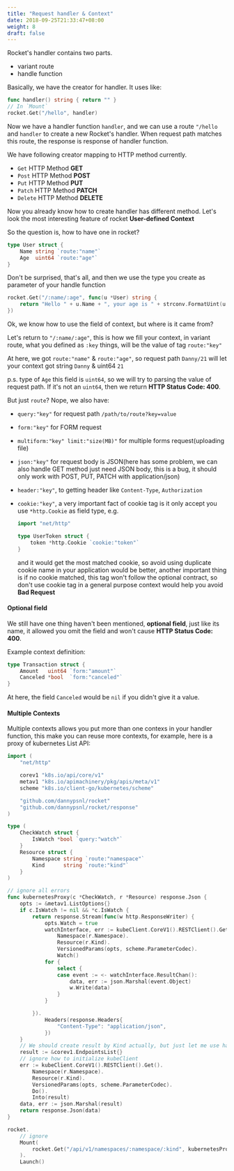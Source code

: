 ```yaml
---
title: "Request handler & Context"
date: 2018-09-25T21:33:47+08:00
weight: 8
draft: false
---
```


Rocket's handler contains two parts.

- variant route
- handle function

Basically, we have the creator for handler. It uses like:

```go
func handler() string { return "" }
// In `Mount`
rocket.Get("/hello", handler)
```

Now we have a handler function `handler`, and we can use a route `"/hello` and `handler` to create a new Rocket's handler.
When request path matches this route, the response is response of handler function.

We have following creator mapping to HTTP method currently.

- `Get` HTTP Method **GET**
- `Post` HTTP Method **POST**
- `Put` HTTP Method **PUT**
- `Patch` HTTP Method **PATCH**
- `Delete` HTTP Method **DELETE**

Now you already know how to create handler has different method. Let's look the most interesting feature of rocket **User-defined Context**

So the question is, how to have one in rocket?

```go
type User struct {
    Name string `route:"name"`
    Age  uint64 `route:"age"`
}
```

Don't be surprised, that's all, and then we use the type you create as parameter of your handle function

```go
rocket.Get("/:name/:age", func(u *User) string {
    return "Hello " + u.Name + ", your age is " + strconv.FormatUint(u.Age, 10)
})
```

Ok, we know how to use the field of context, but where is it came from?

Let's return to `"/:name/:age"`, this is how we fill your context, in variant route, what you defined as `:key` things, will be the value of tag `route:"key"`

At here, we got `route:"name"` & `route:"age"`, so request path `Danny/21` will let your context got string `Danny` & uint64 `21`

p.s. type of `Age` this field is `uint64`, so we will try to parsing the value of request path.
If it's not an `uint64`, then we return **HTTP Status Code: 400**.

But just `route`? Nope, we also have:

- `query:"key"` for request path `/path/to/route?key=value`
- `form:"key"` for FORM request
- `multiform:"key" limit:"size(MB)"` for multiple forms request(uploading file)
- `json:"key"` for request body is JSON(here has some problem, we can also handle GET method just need JSON body,
  this is a bug, it should only work with POST, PUT, PATCH with application/json)
- `header:"key"`, to getting header like `Content-Type`, `Authorization`
- `cookie:"key"`, a very important fact of cookie tag is it only accept you use `*http.Cookie` as field type,
  e.g.

  ```go
  import "net/http"

  type UserToken struct {
      token *http.Cookie `cookie:"token"`
  }
  ```

  and it would get the most matched cookie, so avoid using duplicate cookie name in your application would be better,
  another important thing is if no cookie matched, this tag won't follow the optional contract,
  so don't use cookie tag in a general purpose context would help you avoid **Bad Request**

#### Optional field

We still have one thing haven't been mentioned, **optional field**, just like its name,
it allowed you omit the field and won't cause **HTTP Status Code: 400**.

Example context definition:

```go
type Transaction struct {
    Amount   uint64 `form:"amount"`
    Canceled *bool  `form:"canceled"`
}
```

At here, the field `Canceled` would be `nil` if you didn't give it a value.

#### Multiple Contexts

Multiple contexts allows you put more than one contexs in your handler function,
this make you can reuse more contexts, for example, here is a proxy of kubernetes List API:

```go
import (
    "net/http"

    corev1 "k8s.io/api/core/v1"
    metav1 "k8s.io/apimachinery/pkg/apis/meta/v1"
    scheme "k8s.io/client-go/kubernetes/scheme"

    "github.com/dannypsnl/rocket"
    "github.com/dannypsnl/rocket/response"
)

type (
    CheckWatch struct {
        IsWatch *bool `query:"watch"`
    }
    Resource struct {
        Namespace string `route:"namespace"`
        Kind      string `route:"kind"`
    }
)

// ignore all errors
func kubernetesProxy(c *CheckWatch, r *Resource) response.Json {
    opts := &metav1.ListOptions{}
    if c.IsWatch != nil && *c.IsWatch {
        return response.Stream(func(w http.ResponseWriter) {
            opts.Watch = true
            watchInterface, err := kubeClient.CoreV1().RESTClient().Get().
                Namespace(r.Namespace).
                Resource(r.Kind).
                VersionedParams(opts, scheme.ParameterCodec).
                Watch()
            for {
                select {
                case event := <- watchInterface.ResultChan():
                    data, err := json.Marshal(event.Object)
                    w.Write(data)
                }
            }

        }).
            Headers(response.Headers{
                "Content-Type": "application/json",
            })
    }
    // We should create result by Kind actually, but just let me use hard code here as an example
    result := &corev1.EndpointsList{}
    // ignore how to initialize kubeClient
    err := kubeClient.CoreV1().RESTClient().Get().
        Namespace(r.Namespace).
        Resource(r.Kind).
        VersionedParams(opts, scheme.ParameterCodec).
        Do().
        Into(result)
    data, err := json.Marshal(result)
    return response.Json(data)
}

rocket.
    // ignore
    Mount(
        rocket.Get("/api/v1/namespaces/:namespace/:kind", kubernetesProxy),
    ).
    Launch()
```
